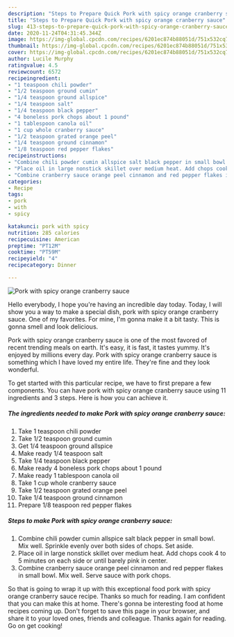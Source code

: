 ```yaml
---
description: "Steps to Prepare Quick Pork with spicy orange cranberry sauce"
title: "Steps to Prepare Quick Pork with spicy orange cranberry sauce"
slug: 413-steps-to-prepare-quick-pork-with-spicy-orange-cranberry-sauce
date: 2020-11-24T04:31:45.344Z
image: https://img-global.cpcdn.com/recipes/6201ec874b88051d/751x532cq70/pork-with-spicy-orange-cranberry-sauce-recipe-main-photo.jpg
thumbnail: https://img-global.cpcdn.com/recipes/6201ec874b88051d/751x532cq70/pork-with-spicy-orange-cranberry-sauce-recipe-main-photo.jpg
cover: https://img-global.cpcdn.com/recipes/6201ec874b88051d/751x532cq70/pork-with-spicy-orange-cranberry-sauce-recipe-main-photo.jpg
author: Lucile Murphy
ratingvalue: 4.5
reviewcount: 6572
recipeingredient:
- "1 teaspoon chili powder"
- "1/2 teaspoon ground cumin"
- "1/4 teaspoon ground allspice"
- "1/4 teaspoon salt"
- "1/4 teaspoon black pepper"
- "4 boneless pork chops about 1 pound"
- "1 tablespoon canola oil"
- "1 cup whole cranberry sauce"
- "1/2 teaspoon grated orange peel"
- "1/4 teaspoon ground cinnamon"
- "1/8 teaspoon red pepper flakes"
recipeinstructions:
- "Combine chili powder cumin allspice salt black pepper in small bowl. Mix well. Sprinkle evenly over both sides of chops. Set aside."
- "Place oil in large nonstick skillet over medium heat. Add chops cook 4 to 5 minutes on each side or until barely pink in center."
- "Combine cranberry sauce orange peel cinnamon and red pepper flakes in small bowl. Mix well. Serve sauce with pork chops."
categories:
- Recipe
tags:
- pork
- with
- spicy

katakunci: pork with spicy 
nutrition: 285 calories
recipecuisine: American
preptime: "PT12M"
cooktime: "PT59M"
recipeyield: "4"
recipecategory: Dinner

---
```



![Pork with spicy orange cranberry sauce](https://img-global.cpcdn.com/recipes/6201ec874b88051d/751x532cq70/pork-with-spicy-orange-cranberry-sauce-recipe-main-photo.jpg)

Hello everybody, I hope you're having an incredible day today. Today, I will show you a way to make a special dish, pork with spicy orange cranberry sauce. One of my favorites. For mine, I'm gonna make it a bit tasty. This is gonna smell and look delicious.

Pork with spicy orange cranberry sauce is one of the most favored of recent trending meals on earth. It's easy, it is fast, it tastes yummy. It's enjoyed by millions every day. Pork with spicy orange cranberry sauce is something which I have loved my entire life. They're fine and they look wonderful.




To get started with this particular recipe, we have to first prepare a few components. You can have pork with spicy orange cranberry sauce using 11 ingredients and 3 steps. Here is how you can achieve it.

<!--inarticleads1-->

##### The ingredients needed to make Pork with spicy orange cranberry sauce:

1. Take 1 teaspoon chili powder
1. Take 1/2 teaspoon ground cumin
1. Get 1/4 teaspoon ground allspice
1. Make ready 1/4 teaspoon salt
1. Take 1/4 teaspoon black pepper
1. Make ready 4 boneless pork chops about 1 pound
1. Make ready 1 tablespoon canola oil
1. Take 1 cup whole cranberry sauce
1. Take 1/2 teaspoon grated orange peel
1. Take 1/4 teaspoon ground cinnamon
1. Prepare 1/8 teaspoon red pepper flakes




<!--inarticleads2-->

##### Steps to make Pork with spicy orange cranberry sauce:

1. Combine chili powder cumin allspice salt black pepper in small bowl. Mix well. Sprinkle evenly over both sides of chops. Set aside.
1. Place oil in large nonstick skillet over medium heat. Add chops cook 4 to 5 minutes on each side or until barely pink in center.
1. Combine cranberry sauce orange peel cinnamon and red pepper flakes in small bowl. Mix well. Serve sauce with pork chops.




So that is going to wrap it up with this exceptional food pork with spicy orange cranberry sauce recipe. Thanks so much for reading. I am confident that you can make this at home. There's gonna be interesting food at home recipes coming up. Don't forget to save this page in your browser, and share it to your loved ones, friends and colleague. Thanks again for reading. Go on get cooking!
